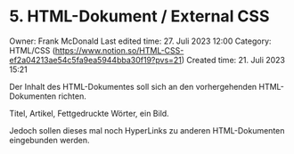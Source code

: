 # 5. HTML-Dokument / External CSS

Owner: Frank McDonald
Last edited time: 27. Juli 2023 12:00
Category: HTML/CSS (https://www.notion.so/HTML-CSS-ef2a04213ae54c5fa9ea5944bba30f19?pvs=21)
Created time: 21. Juli 2023 15:21

Der Inhalt des HTML-Dokumentes soll sich an den vorhergehenden HTML-Dokumenten richten.

Titel, Artikel, Fettgedruckte Wörter, ein Bild.

Jedoch sollen dieses mal noch HyperLinks zu anderen HTML-Dokumenten eingebunden werden.